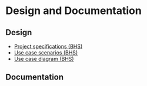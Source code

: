 # Design and Documentation

## Design

- [Project specifications (BHS)](project-specifications-bhs-v2.pdf)
- [Use case scenarios (BHS)](use-case-scenarios-bhs-v1.pdf)
- [Use case diagram (BHS)](use-case-diagram-bhs-final.pdf)

## Documentation
